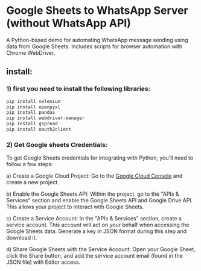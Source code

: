 # Google Sheets to WhatsApp Server (without WhatsApp API)
A Python-based demo for automating WhatsApp message sending using data from Google Sheets. Includes scripts for browser automation with Chrome WebDriver.
## install:
### 1) first you need to install the following libraries:
   ```bash
   pip install selenium
   pip install openpyxl
   pip install pandas
   pip install webdriver-manager
   pip install gspread
   pip install oauth2client
   ```
### 2) Get Google sheets Credentials:

To get Google Sheets credentials for integrating with Python, you'll need to follow a few steps:

a) Create a Google Cloud Project: Go to the [Google Cloud Console](https://cloud.google.com/) and create a new project.

b) Enable the Google Sheets API: Within the project, go to the "APIs & Services" section and enable the Google Sheets API and Google Drive API. This allows your project to interact with Google Sheets.

c) Create a Service Account: In the "APIs & Services" section, create a service account. This account will act on your behalf when accessing the Google Sheets data. Generate a key in JSON format during this step and download it.

d) Share Google Sheets with the Service Account: Open your Google Sheet, click the Share button, and add the service account email (found in the JSON file) with Editor access.
